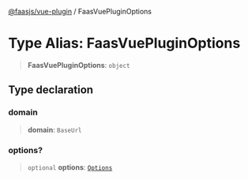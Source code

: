 [@faasjs/vue-plugin](../README.md) / FaasVuePluginOptions

# Type Alias: FaasVuePluginOptions

> **FaasVuePluginOptions**: `object`

## Type declaration

### domain

> **domain**: `BaseUrl`

### options?

> `optional` **options**: [`Options`](Options.md)
